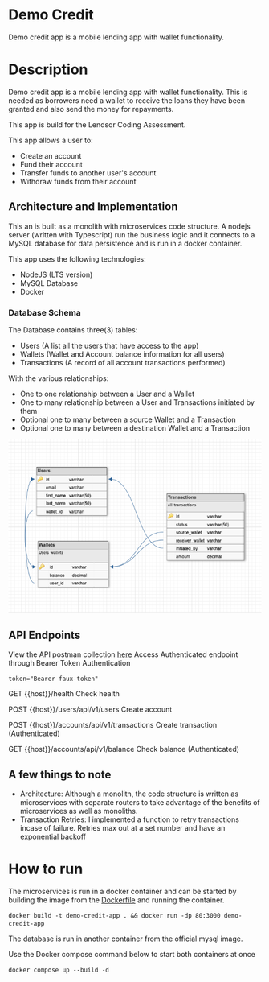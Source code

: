# Demo Credit

Demo credit app is a mobile lending app with wallet functionality.

# Description

Demo credit app is a mobile lending app with wallet functionality. This is needed as borrowers need a wallet to receive the loans they have been granted and also send the money for repayments.

This app is build for the Lendsqr Coding Assessment.

This app allows a user to:

- Create an account
- Fund their account
- Transfer funds to another user's account
- Withdraw funds from their account

## Architecture and Implementation

This an is built as a monolith with microservices code structure.
A nodejs server (written with Typescript) run the business logic and it connects to a MySQL database for data persistence and is run in a docker container.

This app uses the following technologies:

- NodeJS (LTS version)
- MySQL Database
- Docker

### <b>Database Schema</b>

The Database contains three(3) tables:

- Users (A list all the users that have access to the app)
- Wallets (Wallet and Account balance information for all users)
- Transactions (A record of all account transactions performed)

With the various relationships:

- One to one relationship between a User and a Wallet
- One to many relationship between a User and Transactions initiated by them
- Optional one to many between a source Wallet and a Transaction
- Optional one to many between a destination Wallet and a Transaction

![Entity Relation Diagram][er_diagram]

## API Endpoints

View the API postman collection [here](./files/Demo%20Credit%20App%20Tests.postman_collection.json)
Access Authenticated endpoint through Bearer Token Authentication

```
token="Bearer faux-token"
```

GET {{host}}/health
Check health

POST {{host}}/users/api/v1/users
Create account

POST {{host}}/accounts/api/v1/transactions
Create transaction (Authenticated)

GET {{host}}/accounts/api/v1/balance
Check balance (Authenticated)

## A few things to note

- Architecture: Although a monolith, the code structure is written as microservices with separate routers to take advantage of the benefits of microservices as well as monoliths.
- Transaction Retries: I implemented a function to retry transactions incase of failure. Retries max out at a set number and have an exponential backoff

# How to run

The microservices is run in a docker container and can be started by building the image from the [Dockerfile](./Dockerfile) and running the container.

```
docker build -t demo-credit-app . && docker run -dp 80:3000 demo-credit-app
```

The database is run in another container from the official mysql image.

Use the Docker compose command below to start both containers at once

```
docker compose up --build -d
```

[er_diagram]: ./files/demo%20credit%20er%20diagram.png "Entity Relation Diagram"
